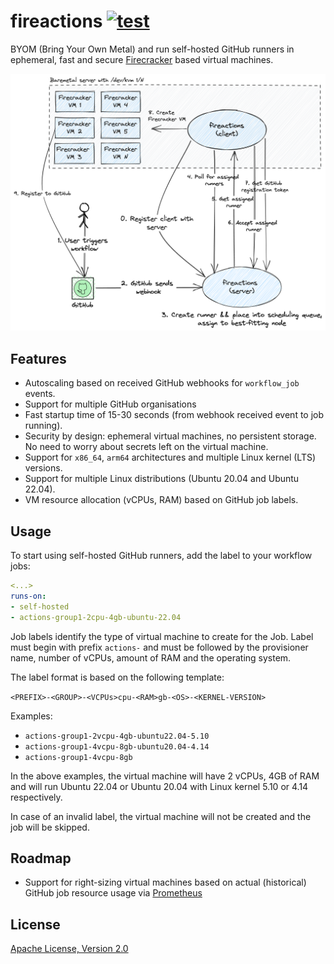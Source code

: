 # fireactions [![test](https://github.com/hostinger/fireactions/actions/workflows/test.yaml/badge.svg?branch=main)](https://github.com/hostinger/fireactions/actions/workflows/test.yaml)

BYOM (Bring Your Own Metal) and run self-hosted GitHub runners in ephemeral, fast and secure [Firecracker](https://firecracker-microvm.github.io/) based virtual machines.

![Architecture](docs/architecture.png)

## Features

- Autoscaling based on received GitHub webhooks for `workflow_job` events.
- Support for multiple GitHub organisations
- Fast startup time of 15-30 seconds (from webhook received event to job running).
- Security by design: ephemeral virtual machines, no persistent storage. No need to worry about secrets left on the virtual machine.
- Support for `x86_64`, `arm64` architectures and multiple Linux kernel (LTS) versions.
- Support for multiple Linux distributions (Ubuntu 20.04 and Ubuntu 22.04).
- VM resource allocation (vCPUs, RAM) based on GitHub job labels.

## Usage

To start using self-hosted GitHub runners, add the label to your workflow jobs:

```yaml
<...>
runs-on:
- self-hosted
- actions-group1-2cpu-4gb-ubuntu-22.04
```

Job labels identify the type of virtual machine to create for the Job. Label must begin with prefix `actions-` and must be followed by the provisioner name, number of vCPUs, amount of RAM and the operating system.

The label format is based on the following template:

`<PREFIX>-<GROUP>-<VCPUs>cpu-<RAM>gb-<OS>-<KERNEL-VERSION>`

Examples:

- `actions-group1-2vcpu-4gb-ubuntu22.04-5.10`
- `actions-group1-4vcpu-8gb-ubuntu20.04-4.14`
- `actions-group1-4vcpu-8gb`

In the above examples, the virtual machine will have 2 vCPUs, 4GB of RAM and will run Ubuntu 22.04 or Ubuntu 20.04 with Linux kernel 5.10 or 4.14 respectively.

In case of an invalid label, the virtual machine will not be created and the job will be skipped.

## Roadmap

- Support for right-sizing virtual machines based on actual (historical) GitHub job resource usage via [Prometheus](https://prometheus.io/)

## License

[Apache License, Version 2.0](LICENSE)
